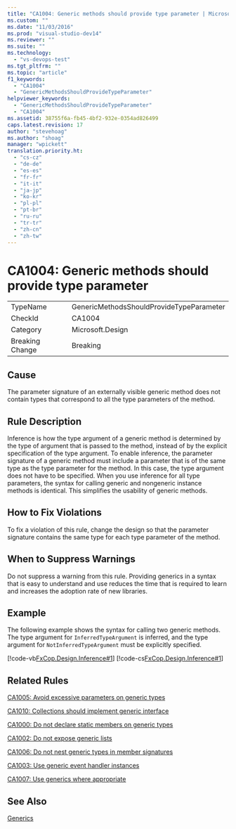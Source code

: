 ```yaml
---
title: "CA1004: Generic methods should provide type parameter | Microsoft Docs"
ms.custom: ""
ms.date: "11/03/2016"
ms.prod: "visual-studio-dev14"
ms.reviewer: ""
ms.suite: ""
ms.technology: 
  - "vs-devops-test"
ms.tgt_pltfrm: ""
ms.topic: "article"
f1_keywords: 
  - "CA1004"
  - "GenericMethodsShouldProvideTypeParameter"
helpviewer_keywords: 
  - "GenericMethodsShouldProvideTypeParameter"
  - "CA1004"
ms.assetid: 38755f6a-fb45-4bf2-932e-0354ad826499
caps.latest.revision: 17
author: "stevehoag"
ms.author: "shoag"
manager: "wpickett"
translation.priority.ht: 
  - "cs-cz"
  - "de-de"
  - "es-es"
  - "fr-fr"
  - "it-it"
  - "ja-jp"
  - "ko-kr"
  - "pl-pl"
  - "pt-br"
  - "ru-ru"
  - "tr-tr"
  - "zh-cn"
  - "zh-tw"
---
```

# CA1004: Generic methods should provide type parameter
|||  
|-|-|  
|TypeName|GenericMethodsShouldProvideTypeParameter|  
|CheckId|CA1004|  
|Category|Microsoft.Design|  
|Breaking Change|Breaking|  
  
## Cause  
 The parameter signature of an externally visible generic method does not contain types that correspond to all the type parameters of the method.  
  
## Rule Description  
 Inference is how the type argument of a generic method is determined by the type of argument that is passed to the method, instead of by the explicit specification of the type argument. To enable inference, the parameter signature of a generic method must include a parameter that is of the same type as the type parameter for the method. In this case, the type argument does not have to be specified. When you use inference for all type parameters, the syntax for calling generic and nongeneric instance methods is identical. This simplifies the usability of generic methods.  
  
## How to Fix Violations  
 To fix a violation of this rule, change the design so that the parameter signature contains the same type for each type parameter of the method.  
  
## When to Suppress Warnings  
 Do not suppress a warning from this rule. Providing generics in a syntax that is easy to understand and use reduces the time that is required to learn and increases the adoption rate of new libraries.  
  
## Example  
 The following example shows the syntax for calling two generic methods. The type argument for `InferredTypeArgument` is inferred, and the type argument for `NotInferredTypeArgument` must be explicitly specified.  
  
 [!code-vb[FxCop.Design.Inference#1](../code-quality/codesnippet/VisualBasic/ca1004-generic-methods-should-provide-type-parameter_1.vb)]
 [!code-cs[FxCop.Design.Inference#1](../code-quality/codesnippet/CSharp/ca1004-generic-methods-should-provide-type-parameter_1.cs)]  
  
## Related Rules  
 [CA1005: Avoid excessive parameters on generic types](../code-quality/ca1005-avoid-excessive-parameters-on-generic-types.md)  
  
 [CA1010: Collections should implement generic interface](../code-quality/ca1010-collections-should-implement-generic-interface.md)  
  
 [CA1000: Do not declare static members on generic types](../code-quality/ca1000-do-not-declare-static-members-on-generic-types.md)  
  
 [CA1002: Do not expose generic lists](../code-quality/ca1002-do-not-expose-generic-lists.md)  
  
 [CA1006: Do not nest generic types in member signatures](../code-quality/ca1006-do-not-nest-generic-types-in-member-signatures.md)  
  
 [CA1003: Use generic event handler instances](../code-quality/ca1003-use-generic-event-handler-instances.md)  
  
 [CA1007: Use generics where appropriate](../code-quality/ca1007-use-generics-where-appropriate.md)  
  
## See Also  
 [Generics](/dotnet/csharp/programming-guide/generics/index)